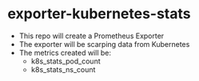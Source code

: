 # exporter-kubernetes-stats

- This repo will create a Prometheus Exporter
- The exporter will be scarping data from Kubernetes
- The metrics created will be:
  - k8s_stats_pod_count
  - k8s_stats_ns_count

